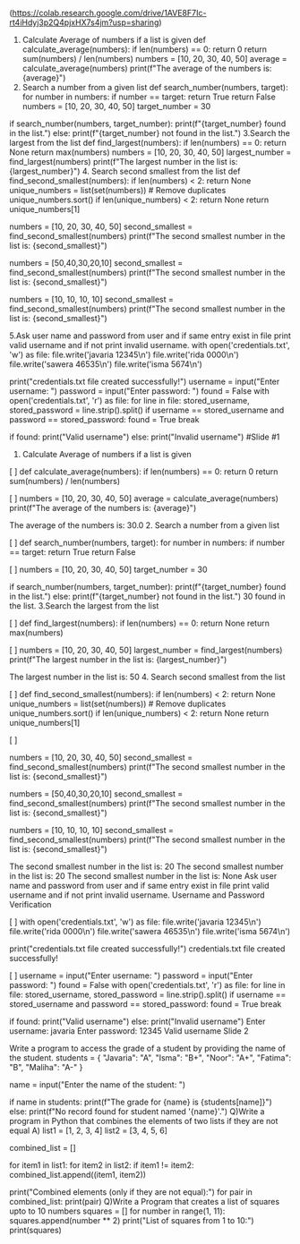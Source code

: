 (https://colab.research.google.com/drive/1AVE8F7Ic-rt4iHdyj3p2Q4pjxHX7s4jm?usp=sharing)
1. Calculate Average of numbers if a list is given
def calculate_average(numbers):
    if len(numbers) == 0:
        return 0
    return sum(numbers) / len(numbers)
numbers = [10, 20, 30, 40, 50]
average = calculate_average(numbers)
print(f"The average of the numbers is: {average}")
2. Search a number from a given list
def search_number(numbers, target):
    for number in numbers:
        if number == target:
            return True
    return False
numbers = [10, 20, 30, 40, 50]
target_number = 30

if search_number(numbers, target_number):
    print(f"{target_number} found in the list.")
else:
    print(f"{target_number} not found in the list.")
3.Search the largest from the list
def find_largest(numbers):
    if len(numbers) == 0:
        return None
    return max(numbers)
numbers = [10, 20, 30, 40, 50]
largest_number = find_largest(numbers)
print(f"The largest number in the list is: {largest_number}")
4. Search second smallest from the list
 def find_second_smallest(numbers):
  if len(numbers) < 2:
    return None
  unique_numbers = list(set(numbers))  # Remove duplicates
  unique_numbers.sort()
  if len(unique_numbers) < 2:
    return None
  return unique_numbers[1]

numbers = [10, 20, 30, 40, 50]
second_smallest = find_second_smallest(numbers)
print(f"The second smallest number in the list is: {second_smallest}")

numbers = [50,40,30,20,10]
second_smallest = find_second_smallest(numbers)
print(f"The second smallest number in the list is: {second_smallest}")

numbers = [10, 10, 10, 10]
second_smallest = find_second_smallest(numbers)
print(f"The second smallest number in the list is: {second_smallest}")

5.Ask user name and password from user and if same entry exist in file print valid username and if not print invalid username.
with open('credentials.txt', 'w') as file:
    file.write('javaria 12345\n')
    file.write('rida 0000\n')
    file.write('sawera 46535\n')
    file.write('isma 5674\n')

print("credentials.txt file created successfully!")
username = input("Enter username: ")
password = input("Enter password: ")
found = False
with open('credentials.txt', 'r') as file:
    for line in file:
        stored_username, stored_password = line.strip().split()
        if username == stored_username and password == stored_password:
            found = True
            break

if found:
    print("Valid username")
else:
    print("Invalid username")
#Slide #1

1. Calculate Average of numbers if a list is given

[ ]
def calculate_average(numbers):
    if len(numbers) == 0:
        return 0
    return sum(numbers) / len(numbers)

[ ]
numbers = [10, 20, 30, 40, 50]
average = calculate_average(numbers)
print(f"The average of the numbers is: {average}")

The average of the numbers is: 30.0
2. Search a number from a given list

[ ]
def search_number(numbers, target):
    for number in numbers:
        if number == target:
            return True
    return False

[ ]
numbers = [10, 20, 30, 40, 50]
target_number = 30

if search_number(numbers, target_number):
    print(f"{target_number} found in the list.")
else:
    print(f"{target_number} not found in the list.")
30 found in the list.
3.Search the largest from the list

[ ]
def find_largest(numbers):
    if len(numbers) == 0:
        return None
    return max(numbers)

[ ]
numbers = [10, 20, 30, 40, 50]
largest_number = find_largest(numbers)
print(f"The largest number in the list is: {largest_number}")

The largest number in the list is: 50
4. Search second smallest from the list

[ ]
 def find_second_smallest(numbers):
  if len(numbers) < 2:
    return None
  unique_numbers = list(set(numbers))  # Remove duplicates
  unique_numbers.sort()
  if len(unique_numbers) < 2:
    return None
  return unique_numbers[1]


[ ]

numbers = [10, 20, 30, 40, 50]
second_smallest = find_second_smallest(numbers)
print(f"The second smallest number in the list is: {second_smallest}")

numbers = [50,40,30,20,10]
second_smallest = find_second_smallest(numbers)
print(f"The second smallest number in the list is: {second_smallest}")

numbers = [10, 10, 10, 10]
second_smallest = find_second_smallest(numbers)
print(f"The second smallest number in the list is: {second_smallest}")

The second smallest number in the list is: 20
The second smallest number in the list is: 20
The second smallest number in the list is: None
Ask user name and password from user and if same entry exist in file print valid username and if not print invalid username.
Username and Password Verification

[ ]
with open('credentials.txt', 'w') as file:
    file.write('javaria 12345\n')
    file.write('rida 0000\n')
    file.write('sawera 46535\n')
    file.write('isma 5674\n')

print("credentials.txt file created successfully!")
credentials.txt file created successfully!

[ ]
username = input("Enter username: ")
password = input("Enter password: ")
found = False
with open('credentials.txt', 'r') as file:
    for line in file:
        stored_username, stored_password = line.strip().split()
        if username == stored_username and password == stored_password:
            found = True
            break

if found:
    print("Valid username")
else:
    print("Invalid username")
Enter username: javaria
Enter password: 12345
Valid username
Slide 2

Write a program to access the grade of a student by providing the name of the student.
students = {
    "Javaria": "A",
    "Isma": "B+",
    "Noor": "A+",
    "Fatima": "B",
    "Maliha": "A-"
}

name = input("Enter the name of the student: ")

if name in students:
    print(f"The grade for {name} is {students[name]}")
else:
    print(f"No record found for student named '{name}'.")
Q)Write a program in Python that combines the elements of two lists if they are not equal
A) 
list1 = [1, 2, 3, 4]
list2 = [3, 4, 5, 6]

combined_list = []

for item1 in list1:
    for item2 in list2:
        if item1 != item2:
            combined_list.append((item1, item2))

print("Combined elements (only if they are not equal):")
for pair in combined_list:
    print(pair)
Q)Write a Program that creates a list of squares upto to 10 numbers
squares = []
for number in range(1, 11):
    squares.append(number ** 2)
print("List of squares from 1 to 10:")
print(squares)


